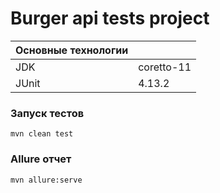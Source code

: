 # Burger api tests project

| Основные технологии |            |
|---------------------|------------|
| JDK                 | coretto-11 |
| JUnit               | 4.13.2     |

### Запуск тестов

```
mvn clean test
```

### Allure отчет

```
mvn allure:serve 
```
